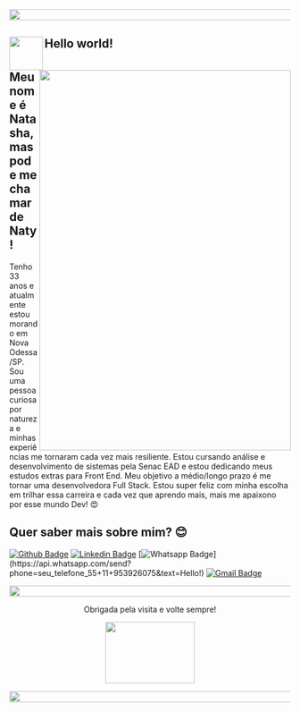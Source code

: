 <img align="center" width="1050" height="20" src="https://images2.pixlis.com/background-image-horizontal-lines-and-stripes-seamless-tileable-deep-pink-black-22hvwy.png">

## Hello world!<img align="left" width="60" height="60" src="https://upload.wikimedia.org/wikipedia/commons/2/2c/Rotating_earth_%28large%29.gif"> <img align="right" width="450" height="680" src="https://i.pinimg.com/originals/4e/87/e8/4e87e8eeed2d0c2e72308e9395dedf6a.jpg">

 
## Meu nome é Natasha, mas pode me chamar de Naty!
 
Tenho 33 anos e atualmente estou morando em Nova Odessa/SP. 
Sou uma pessoa curiosa por natureza e minhas experiências me tornaram cada vez mais resiliente. Estou cursando análise e desenvolvimento de sistemas pela Senac EAD e estou dedicando meus estudos extras para Front End. Meu objetivo a médio/longo prazo é me tornar uma desenvolvedora Full Stack.
Estou super feliz com minha escolha em trilhar essa carreira e cada vez que aprendo mais, mais me apaixono por esse mundo Dev! :heart_eyes:
 
 
## Quer saber mais sobre mim? :blush:
[![Github Badge](https://img.shields.io/badge/-Github-000?style=flat-square&logo=Github&logoColor=white&link=https://github.com/natygulyas)](https://github.com/natygulyas)
[![Linkedin Badge](https://img.shields.io/badge/-LinkedIn-blue?style=flat-square&logo=Linkedin&logoColor=white&link=https://www.linkedin.com/in/natasha-gulyas-b94b521bb/)](https://www.linkedin.com/in/natasha-gulyas-b94b521bb/)
[![Whatsapp Badge](https://img.shields.io/badge/-Whatsapp-4CA143?style=flat-square&labelColor=4CA143&logo=whatsapp&logoColor=white&link=https://api.whatsapp.com/send?phone=seu_telefone_55+11+95392-6075&text=Hello!)](https://api.whatsapp.com/send?phone=seu_telefone_55+11+953926075&text=Hello!)
[![Gmail Badge](https://img.shields.io/badge/-Gmail-c14438?style=flat-square&logo=Gmail&logoColor=white&link=mailto:natashagulyas@gmail.com)](mailto:natashagulyas@gmail.com)

<img align="center" width="1050" height="20" src="https://images2.pixlis.com/background-image-horizontal-lines-and-stripes-seamless-tileable-deep-pink-black-22hvwy.png">
 
 
<p align="center">Obrigada pela visita e volte sempre!</p>                                                     
 
<p align="center"><img width="160" height="110" src="https://miro.medium.com/max/1600/0*K2WLMTExLyida7OR.gif"></p>

<img align="center" width="1050" height="20" src="https://images2.pixlis.com/background-image-horizontal-lines-and-stripes-seamless-tileable-deep-pink-black-22hvwy.png">

